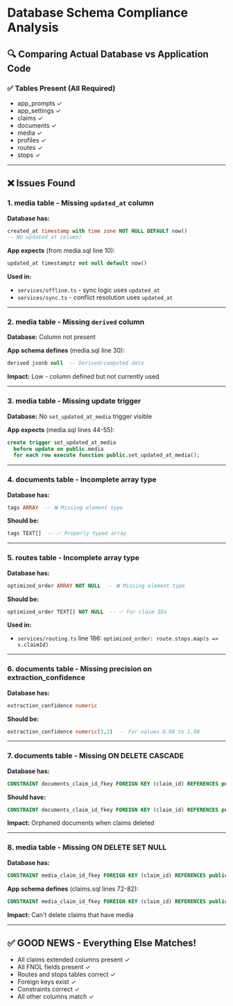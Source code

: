 # Database Schema Compliance Analysis

## 🔍 Comparing Actual Database vs Application Code

### ✅ Tables Present (All Required)
- app_prompts ✓
- app_settings ✓
- claims ✓
- documents ✓
- media ✓
- profiles ✓
- routes ✓
- stops ✓

---

## ❌ Issues Found

### 1. **media table - Missing `updated_at` column**

**Database has:**
```sql
created_at timestamp with time zone NOT NULL DEFAULT now()
-- NO updated_at column!
```

**App expects** (from media.sql line 10):
```sql
updated_at timestamptz not null default now()
```

**Used in:**
- `services/offline.ts` - sync logic uses `updated_at`
- `services/sync.ts` - conflict resolution uses `updated_at`

---

### 2. **media table - Missing `derived` column**

**Database:** Column not present

**App schema defines** (media.sql line 30):
```sql
derived jsonb null  -- Derived/computed data
```

**Impact:** Low - column defined but not currently used

---

### 3. **media table - Missing update trigger**

**Database:** No `set_updated_at_media` trigger visible

**App expects** (media.sql lines 44-55):
```sql
create trigger set_updated_at_media
  before update on public.media
  for each row execute function public.set_updated_at_media();
```

---

### 4. **documents table - Incomplete array type**

**Database has:**
```sql
tags ARRAY  -- ❌ Missing element type
```

**Should be:**
```sql
tags TEXT[]  -- ✅ Properly typed array
```

---

### 5. **routes table - Incomplete array type**

**Database has:**
```sql
optimized_order ARRAY NOT NULL  -- ❌ Missing element type
```

**Should be:**
```sql
optimized_order TEXT[] NOT NULL  -- ✅ For claim IDs
```

**Used in:**
- `services/routing.ts` line 186: `optimized_order: route.stops.map(s => s.claimId)`

---

### 6. **documents table - Missing precision on extraction_confidence**

**Database has:**
```sql
extraction_confidence numeric
```

**Should be:**
```sql
extraction_confidence numeric(3,2)  -- For values 0.00 to 1.00
```

---

### 7. **documents table - Missing ON DELETE CASCADE**

**Database has:**
```sql
CONSTRAINT documents_claim_id_fkey FOREIGN KEY (claim_id) REFERENCES public.claims(id)
```

**Should have:**
```sql
CONSTRAINT documents_claim_id_fkey FOREIGN KEY (claim_id) REFERENCES public.claims(id) ON DELETE CASCADE
```

**Impact:** Orphaned documents when claims deleted

---

### 8. **media table - Missing ON DELETE SET NULL**

**Database has:**
```sql
CONSTRAINT media_claim_id_fkey FOREIGN KEY (claim_id) REFERENCES public.claims(id)
```

**App schema defines** (claims.sql lines 72-82):
```sql
CONSTRAINT media_claim_id_fkey FOREIGN KEY (claim_id) REFERENCES public.claims(id) ON DELETE SET NULL
```

**Impact:** Can't delete claims that have media

---

## ✅ GOOD NEWS - Everything Else Matches!

- All claims extended columns present ✓
- All FNOL fields present ✓
- Routes and stops tables correct ✓
- Foreign keys exist ✓
- Constraints correct ✓
- All other columns match ✓

